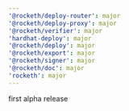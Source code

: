 ```yaml
---
'@rocketh/deploy-router': major
'@rocketh/deploy-proxy': major
'@rocketh/verifier': major
'hardhat-deploy': major
'@rocketh/deploy': major
'@rocketh/export': major
'@rocketh/signer': major
'@rocketh/doc': major
'rocketh': major
---
```


first alpha release
